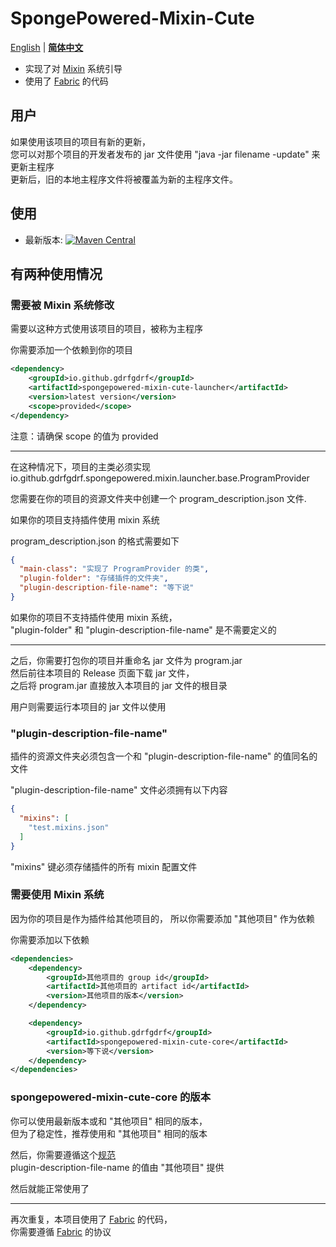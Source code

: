 SpongePowered-Mixin-Cute
===
[English](https://github.com/gdrfgdrf/SpongePowered-Mixin-Cute/blob/master/README.md) | __[简体中文](https://github.com/gdrfgdrf/SpongePowered-Mixin-Cute/blob/master/README_ChineseSimplified.md)__
- 实现了对 [Mixin](https://github.com/SpongePowered/Mixin) 系统引导
- 使用了 [Fabric](https://github.com/FabricMC/fabric) 的代码

用户
------------------------
如果使用该项目的项目有新的更新，  
您可以对那个项目的开发者发布的 jar 文件使用 "java -jar filename -update" 来更新主程序  
更新后，旧的本地主程序文件将被覆盖为新的主程序文件。

使用
------------------------
- 最新版本: [![Maven Central](https://img.shields.io/maven-central/v/io.github.gdrfgdrf/spongepowered-mixin-cute.svg)](https://search.maven.org/search?q=g:io.github.gdrfgdrf%20a:spongepowered-mixin-cute)

## 有两种使用情况
### 需要被 Mixin 系统修改
需要以这种方式使用该项目的项目，被称为主程序

你需要添加一个依赖到你的项目
```xml
<dependency>
    <groupId>io.github.gdrfgdrf</groupId>
    <artifactId>spongepowered-mixin-cute-launcher</artifactId>
    <version>latest version</version>
    <scope>provided</scope>
</dependency>
```
注意：请确保 scope 的值为 provided

---

在这种情况下，项目的主类必须实现
io.github.gdrfgdrf.spongepowered.mixin.launcher.base.ProgramProvider

您需要在你的项目的资源文件夹中创建一个 program_description.json 文件.  

如果你的项目支持插件使用 mixin 系统

program_description.json 的格式需要如下
```json
{
  "main-class": "实现了 ProgramProvider 的类",
  "plugin-folder": "存储插件的文件夹",
  "plugin-description-file-name": "等下说"
}
```
如果你的项目不支持插件使用 mixin 系统，  
"plugin-folder" 和 "plugin-description-file-name" 是不需要定义的  

---

之后，你需要打包你的项目并重命名 jar 文件为 program.jar  
然后前往本项目的 Release 页面下载 jar 文件，  
之后将 program.jar 直接放入本项目的 jar 文件的根目录  

用户则需要运行本项目的 jar 文件以使用  

### "plugin-description-file-name"
插件的资源文件夹必须包含一个和 "plugin-description-file-name" 的值同名的文件  

"plugin-description-file-name" 文件必须拥有以下内容
```json
{
  "mixins": [
    "test.mixins.json"
  ]
}
```
"mixins" 键必须存储插件的所有 mixin 配置文件

### 需要使用 Mixin 系统
因为你的项目是作为插件给其他项目的，
所以你需要添加 "其他项目" 作为依赖

你需要添加以下依赖
```xml
<dependencies>
    <dependency>
        <groupId>其他项目的 group id</groupId>
        <artifactId>其他项目的 artifact id</artifactId>
        <version>其他项目的版本</version>
    </dependency>

    <dependency>
        <groupId>io.github.gdrfgdrf</groupId>
        <artifactId>spongepowered-mixin-cute-core</artifactId>
        <version>等下说</version>
    </dependency>
</dependencies>
```

### spongepowered-mixin-cute-core 的版本
你可以使用最新版本或和 "其他项目" 相同的版本，  
但为了稳定性，推荐使用和 "其他项目" 相同的版本

然后，你需要遵循这个[规范](#plugin-description-file-name)  
plugin-description-file-name 的值由 "其他项目" 提供  

然后就能正常使用了  

---
再次重复，本项目使用了 [Fabric](https://github.com/FabricMC/fabric) 的代码，  
你需要遵循 [Fabric](https://github.com/FabricMC/fabric) 的协议